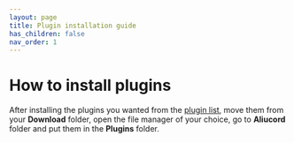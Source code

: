```yaml
---
layout: page
title: Plugin installation guide
has_children: false
nav_order: 1
---
```


# How to install plugins

After installing the plugins you wanted from the [plugin list](/plugins/index.md), move them from your **Download** folder, open the file manager of your choice, go to **Aliucord** folder and put them in the **Plugins** folder. 